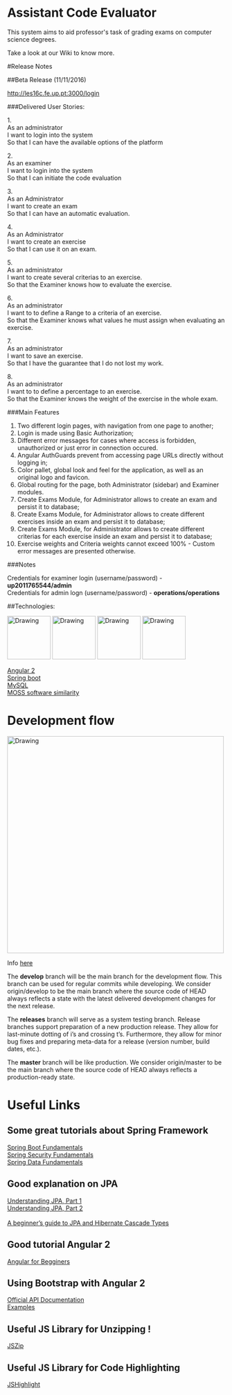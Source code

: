 # Assistant Code Evaluator

This system aims to aid professor's task of grading exams on computer science degrees.

Take a look at our Wiki to know more.

#Release Notes

##Beta Release (11/11/2016)

http://les16c.fe.up.pt:3000/login

###Delivered User Stories:

1.<br>
As an administrator<br>
I want to login into the system<br>
So that I can have the available options of the platform<br>

2.<br>
As an examiner<br>
I want to login into the system<br>
So that I can initiate the code evaluation<br>

3.<br>
As an Administrator <br>
I want to create an exam <br>
So that I can have an automatic evaluation.<br>

4.<br>
As an Administrator <br>
I want to create an exercise <br>
So that I can use it on an exam.<br>

5.<br>
As an administrator<br>
I want to create several criterias to an exercise.<br>
So that the Examiner knows how to evaluate the exercise.<br>

6.<br>
As an administrator<br>
I want to to define a Range to a criteria of an exercise.<br>
So that the Examiner knows what values he must assign when evaluating an exercise.<br>

7.<br>
As an administrator<br>
I want to save an exercise.<br>
So that I have the guarantee that I do not lost my work.<br>

8.<br>
As an administrator<br>
I want to to define a percentage to an exercise.<br>
So that the Examiner knows the weight of the exercise in the whole exam.<br>

###Main Features

1. Two different login pages, with navigation from one page to another;
2. Login is made using Basic Authorization;
3. Different error messages for cases where access is forbidden, unauthorized or just error in connection occured.
3. Angular AuthGuards prevent from accessing page URLs directly without logging in;
4. Color pallet, global look and feel for the application, as well as an original logo and favicon.
5. Global routing for the page, both Administrator (sidebar) and Examiner modules.
6. Create Exams Module, for Administrator allows to create an exam and persist it to database;
7. Create Exams Module, for Administrator allows to create different exercises inside an exam and persist it to database;
8. Create Exams Module, for Administrator allows to create different criterias for each exercise inside an exam and persist it to database;
9. Exercise weights and Criteria weights cannot exceed 100% - Custom error messages are presented otherwise.

###Notes

Credentials for examiner login (username/password) - __up2011765544/admin__ <br>
Credentials for admin logn (username/password) - __operations/operations__ <br>

##Technologies:

<img src="https://code-maven.com/img/angularjs.png" alt="Drawing" width="100px" height="100px"/>
<img src="https://www.seeklogo.net/wp-content/uploads/2011/06/java-logo-vector.png" alt="Drawing" width="100px" height="100px"/>
<img src="http://gettingstartedon.com/wp-content/uploads/2016/02/SpingIcon.png" alt="Drawing" width="100px" height="100px"/>
<img src="http://www.polisdetecnologia.com.br/wp-content/uploads/2016/09/mysql_hosting.png" alt="Drawing" width="100px" height="100px"/>


[Angular 2](https://angular.io/)<br>
[Spring boot](https://projects.spring.io/spring-boot/)<br>
[MySQL](http://www.mysql.com/)<br>
[MOSS software similarity](https://github.com/nordicway/moji)<br>

# Development flow

<img src="http://nvie.com/img/git-model@2x.png" alt="Drawing" width="500px"/>

Info [here](http://nvie.com/posts/a-successful-git-branching-model/)

The **develop** branch will be the main branch for the development flow. This branch can be used for regular commits while developing.
We consider origin/develop to be the main branch where the source code of HEAD always reflects a state with the latest delivered development changes for the next release.

The **releases** branch will serve as a system testing branch.
Release branches support preparation of a new production release. They allow for last-minute dotting of i’s and crossing t’s. Furthermore, they allow for minor bug fixes and preparing meta-data for a release (version number, build dates, etc.).

The **master** branch will be like production.
We consider origin/master to be the main branch where the source code of HEAD always reflects a production-ready state.


# Useful Links

## Some great tutorials about Spring Framework

[Spring Boot Fundamentals](https://www.youtube.com/playlist?list=PLGDwUiT1wr6-Fn3N2oqJpTdhGjFHnIIKY)<br>
[Spring Security Fundamentals](https://www.youtube.com/playlist?list=PLGDwUiT1wr6-cvT21QHjfB_9xf7b7k7a-)<br>
[Spring Data Fundamentals](https://www.youtube.com/playlist?list=PLGDwUiT1wr693flGbjtm0WoB_722X6lNc)<br>

## Good explanation on JPA

[Understanding JPA, Part 1](http://www.javaworld.com/article/2077817/java-se/understanding-jpa-part-1-the-object-oriented-paradigm-of-data-persistence.html)<br>
[Understanding JPA, Part 2](http://www.javaworld.com/article/2077819/java-se/understanding-jpa-part-2-relationships-the-jpa-way.html)<br>
<br>
[A beginner’s guide to JPA and Hibernate Cascade Types](https://vladmihalcea.com/2015/03/05/a-beginners-guide-to-jpa-and-hibernate-cascade-types/)


## Good tutorial Angular 2

[Angular for Begginers](https://www.udemy.com/angular-2-tutorial-for-beginners/)

## Using Bootstrap with Angular 2

[Official API Documentation](https://ng-bootstrap.github.io/#/home)<br>
[Examples](https://valor-software.com/ng2-bootstrap/#/)

## Useful JS Library for Unzipping !

[JSZip](https://stuk.github.io/jszip/)

## Useful JS Library for Code Highlighting

[JSHighlight](https://highlightjs.org/)